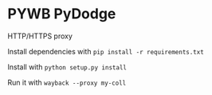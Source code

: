 # PYWB PyDodge

HTTP/HTTPS proxy

Install dependencies with `pip install -r requirements.txt`

Install with `python setup.py install`

Run it with `wayback --proxy my-coll`